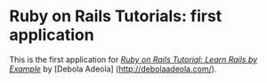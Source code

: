 # Ruby on Rails Tutorials: first application

This is the first application for [*Ruby on Rails Tutorial: Learn Rails by Example*](http://railstutorial.org/) by [Debola Adeola] (http://debolaadeola.com/). 